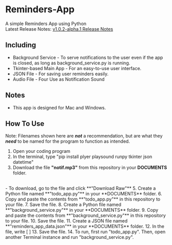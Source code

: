 # Reminders-App
A simple Reminders App using Python
<br>
Latest Release Notes: [v1.0.2-alpha.1 Release Notes](https://github.com/Bella288/Reminders-App/wiki/v1.0.2%E2%80%90alpha.1-%E2%80%90-Release-Notes)
## Including
* Background Service - To serve notifications to the user even if the app is closed, as long as background_service.py is running.
* Tkinter-based Main App - For an easy-to-use user interface.
* JSON File - For saving user reminders easily.
* Audio File - Four Use as Notification Sound
## Notes
* This app is designed for Mac and Windows.
## How To Use
Note: Filenames shown here are ***not*** a recommendation, but are what they ***need*** to be named for the program to function as intended.
1. Open your coding program
2. In the terminal, type "pip install plyer playsound runpy tkinter json datetime"
3. Download the file **"notif.mp3"** from this repository in your **DOCUMENTS** folder.
<br>
  - To download, go to the file and click **"Download Raw"**
5. Create a Python file named **"todo_app.py"** in your **DOCUMENTS** folder.
6. Copy and paste the contents from **"todo_app.py"** in this repository to your file.
7. Save the file.
8. Create a Python file named **"background_service.py"** in your **DOCUMENTS** folder.
9. Copy and paste the contents from **"background_service.py"** in this repository to your file.
10. Save the file.
11. Create a JSON file named **"reminders_app_data.json"** in your **DOCUMENTS** folder.
12. In the file, write [ ]
13. Save the file.
14. To run, first run "todo_app.py". Then, open another Terminal instance and run "background_service.py".

